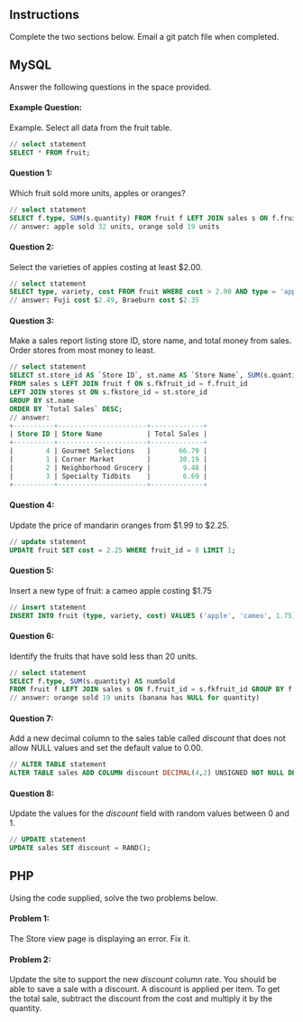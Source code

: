 ## Instructions
Complete the two sections below. Email a git patch file when completed.

## MySQL
Answer the following questions in the space provided.

#### Example Question:
Example. Select all data from the fruit table.
```sql
// select statement
SELECT * FROM fruit;
```

#### Question 1:
Which fruit sold more units, apples or oranges?
```sql
// select statement
SELECT f.type, SUM(s.quantity) FROM fruit f LEFT JOIN sales s ON f.fruit_id = s.fkfruit_id WHERE f.type IN ('apple', 'orange') GROUP BY f.type;
// answer: apple sold 32 units, orange sold 19 units
```

#### Question 2:
Select the varieties of apples costing at least $2.00.
```sql
// select statement
SELECT type, variety, cost FROM fruit WHERE cost > 2.00 AND type = 'apple';
// answer: Fuji cost $2.49, Braeburn cost $2.35
```

#### Question 3:
Make a sales report listing store ID, store name, and total money from sales. Order stores from most money to least.
```sql
// select statement
SELECT st.store_id AS `Store ID`, st.name AS `Store Name`, SUM(s.quantity * f.cost) AS `Total Sales`
FROM sales s LEFT JOIN fruit f ON s.fkfruit_id = f.fruit_id
LEFT JOIN stores st ON s.fkstore_id = st.store_id
GROUP BY st.name
ORDER BY `Total Sales` DESC;
// answer:
+----------+----------------------+-------------+
| Store ID | Store Name           | Total Sales |
+----------+----------------------+-------------+
|        4 | Gourmet Selections   |       66.79 |
|        1 | Corner Market        |       30.19 |
|        2 | Neighborhood Grocery |        9.48 |
|        3 | Specialty Tidbits    |        6.69 |
+----------+----------------------+-------------+
```

#### Question 4:
Update the price of mandarin oranges from $1.99 to $2.25.
```sql
// update statement
UPDATE fruit SET cost = 2.25 WHERE fruit_id = 8 LIMIT 1;
```

#### Question 5:
Insert a new type of fruit: a cameo apple costing $1.75
```sql
// insert statement
INSERT INTO fruit (type, variety, cost) VALUES ('apple', 'cameo', 1.75);
```

#### Question 6:
Identify the fruits that have sold less than 20 units.
```sql
// select statement
SELECT f.type, SUM(s.quantity) AS numSold 
FROM fruit f LEFT JOIN sales s ON f.fruit_id = s.fkfruit_id GROUP BY f.type HAVING numSold < 20;
// answer: orange sold 19 units (banana has NULL for quantity)
```

#### Question 7:
Add a new decimal column to the sales table called *discount* that does not allow NULL values and set the default value to 0.00.
```sql
// ALTER TABLE statement
ALTER TABLE sales ADD COLUMN discount DECIMAL(4,2) UNSIGNED NOT NULL DEFAULT 0.00;
```

#### Question 8:
Update the values for the *discount* field with random values between 0 and 1.
```sql
// UPDATE statement
UPDATE sales SET discount = RAND();
```

## PHP
Using the code supplied, solve the two problems below.

#### Problem 1:
The Store view page is displaying an error. Fix it.

#### Problem 2:
Update the site to support the new *discount* column rate.
You should be able to save a sale with a discount.
A discount is applied per item. To get the total sale, subtract the discount from the cost and multiply it by the quantity.
